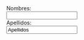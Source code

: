 <form>
<label for="name">Nombres:</label><br>
<input type="text" id="name" name "name"=value="Tusnombres"><br>
<label for="lname">Apellidos:</label><br>
<input type="text" id="lname" name "lname" value="Apellidos"><br>
</form>
